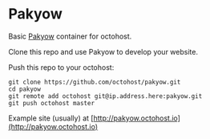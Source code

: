 Pakyow
====

Basic [Pakyow](http://pakyow.com/) container for octohost.

Clone this repo and use Pakyow to develop your website.

Push this repo to your octohost:

```
git clone https://github.com/octohost/pakyow.git
cd pakyow
git remote add octohost git@ip.address.here:pakyow.git
git push octohost master
```

Example site \(usually\) at [http://pakyow.octohost.io](http://pakyow.octohost.io)
